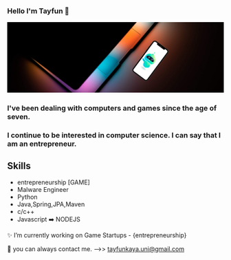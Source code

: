 ### Hello I'm Tayfun 👋
![](https://github.com/TAYFUN-KAYA/Tayfun-Kaya/blob/main/3.png)

### I've been dealing with computers and games since the age of seven.
### I continue to be interested in computer science. I can say that I am an entrepreneur.

Skills
------
- entrepreneurship [GAME]
- Malware Engineer
- Python
- Java,Spring,JPA,Maven
- c/c++
- Javascript ➡️ NODEJS

✨ I’m currently working on Game Startups - {entrepreneurship} 

💬 you can always contact me. -->> tayfunkaya.uni@gmail.com 

